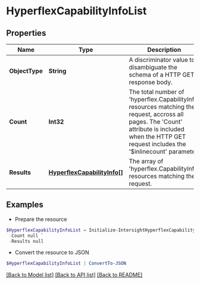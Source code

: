 # HyperflexCapabilityInfoList
## Properties

Name | Type | Description | Notes
------------ | ------------- | ------------- | -------------
**ObjectType** | **String** | A discriminator value to disambiguate the schema of a HTTP GET response body. | 
**Count** | **Int32** | The total number of &#39;hyperflex.CapabilityInfo&#39; resources matching the request, accross all pages. The &#39;Count&#39; attribute is included when the HTTP GET request includes the &#39;$inlinecount&#39; parameter. | [optional] 
**Results** | [**HyperflexCapabilityInfo[]**](HyperflexCapabilityInfo.md) | The array of &#39;hyperflex.CapabilityInfo&#39; resources matching the request. | [optional] 

## Examples

- Prepare the resource
```powershell
$HyperflexCapabilityInfoList = Initialize-IntersightHyperflexCapabilityInfoList  -ObjectType null `
 -Count null `
 -Results null
```

- Convert the resource to JSON
```powershell
$HyperflexCapabilityInfoList | ConvertTo-JSON
```

[[Back to Model list]](../README.md#documentation-for-models) [[Back to API list]](../README.md#documentation-for-api-endpoints) [[Back to README]](../README.md)

